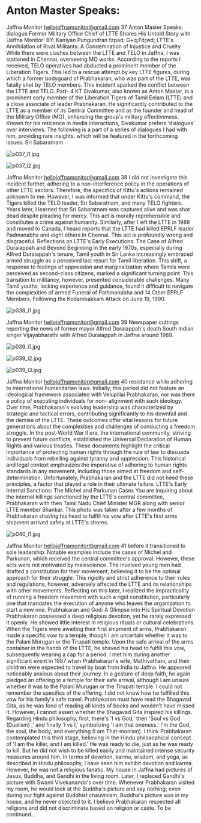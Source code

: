 # Anton Master Speaks:

Jaffna Monitor
hellojaffnamonitor@gmail.com
37
Anton Master Speaks:
dialogue
Former Military Office Chief 
of LTTE Shares His Untold 
Story with 'Jaffna Monitor'
BY: 
Kaniyan Pungundran 
fzpad; G+q;Fd;wd;
LTTE's Annihilation of Rival Militants: A 
Condemnation of Injustice and Cruelty
While there were clashes between the LTTE and TELO in 
Jaffna, I was stationed in Chennai, overseeing MO works. 
According to the reports I received, TELO operatives had 
abducted a prominent member of the Liberation Tigers. 
This led to a rescue attempt by key LTTE figures, during 
which a former bodyguard of Prabhakaran, who was part of 
the LTTE, was fatally shot by TELO members. This incident 
sparked the conflict between the LTTE and TELO.
Part- 4
KT Sivakumar, also known as 
Anton Master, is a prominent 
early member of the Liberation 
Tigers of Tamil Eelam (LTTE) 
and a close associate of leader 
Prabhakaran. He significantly 
contributed to the LTTE 
as a member of its Central 
Committee and as the founder 
and head of the Military Office 
(MO), enhancing the group's 
military effectiveness. Known 
for his reticence in media 
interactions, Sivakumar prefers 
'dialogues' over interviews. 
The following is a part of a 
series of dialogues I had with 
him, providing rare insights, 
which will be featured in the 
forthcoming issues.
Sri Sabaratnam

![p037_i1.jpg](images_out/010_anton_master_speaks/p037_i1.jpg)

![p037_i2.jpg](images_out/010_anton_master_speaks/p037_i2.jpg)

Jaffna Monitor
hellojaffnamonitor@gmail.com
38
I did not investigate this incident further, 
adhering to a non-interference policy in the 
operations of other LTTE sectors. Therefore, the 
specifics of Kittu's actions remained unknown to 
me. However, I was informed that under Kittu's 
command, the Tigers killed the TELO leader, 
Sri Sabaratnam, and many TELO fighters. Years 
later, I learned that Sri Sabaratnam was captured 
alive and was shot dead despite pleading for 
mercy. This act is morally reprehensible and 
constitutes a crime against humanity.
Similarly, after I left the LTTE in 1988 and 
moved to Canada, I heard reports that the LTTE 
had killed EPRLF leader Padmanabha and eight 
others in Chennai. This act is profoundly wrong 
and disgraceful.
Reflections on LTTE's Early 
Executions: The Case of Alfred 
Duraiappah and Beyond
Beginning in the early 1970s, especially during 
Alfred Duraiappah's tenure, Tamil youth in Sri 
Lanka increasingly embraced armed struggle as 
a perceived last resort for Tamil liberation. This 
shift, a response to feelings of oppression and 
marginalization where Tamils were perceived 
as second-class citizens, marked a significant 
turning point.
This transition to militancy, however, presented 
considerable challenges. Many Tamil youths, 
lacking experience and guidance, found it 
difficult to navigate the complexities of armed 
Funeral of Pathmanabha and 14 Other EPRLF Members, Following the Kodambakkam Attack on June 19, 1990.

![p038_i1.jpg](images_out/010_anton_master_speaks/p038_i1.jpg)

Jaffna Monitor
hellojaffnamonitor@gmail.com
39
Newspaper cuttings reporting the news of former 
mayor Alfred Duraiappah's death
South Indian singer Vijayabharathi with Alfred Duraiappah in Jaffna around 1969.

![p039_i1.jpg](images_out/010_anton_master_speaks/p039_i1.jpg)

![p039_i2.jpg](images_out/010_anton_master_speaks/p039_i2.jpg)

![p039_i3.jpg](images_out/010_anton_master_speaks/p039_i3.jpg)

Jaffna Monitor
hellojaffnamonitor@gmail.com
40
resistance while adhering to international 
humanitarian laws. Initially, this period did not 
feature an ideological framework associated 
with Velupillai Prabhakaran, nor was there 
a policy of executing individuals for non-
alignment with such ideology.
Over time, Prabhakaran's evolving leadership 
was characterized by strategic and tactical 
errors, contributing significantly to his downfall 
and the demise of the LTTE. These outcomes 
offer vital lessons for future generations about 
the complexities and challenges of conducting 
a freedom struggle.
In the post-World War II era, the international 
community, striving to prevent future conflicts, 
established the Universal Declaration of Human 
Rights and various treaties. These documents 
highlight the critical importance of protecting 
human rights through the rule of law to dissuade 
individuals from rebelling against tyranny and 
oppression. This historical and legal context 
emphasizes the imperative of adhering to human 
rights standards in any movement, including 
those aimed at freedom and self-determination. 
Unfortunately, Prabhakaran and the LTTE did 
not heed these principles, a factor that played a 
role in their ultimate failure.
LTTE's Early Internal Sanctions: The 
Michel and Parkunan Cases
You are inquiring about the internal killings 
sanctioned by the LTTE's central committee, 
Prabhakaran with then Tamil Nadu Chief Minister MGR along with senior LTTE member Shankar. 
This photo was taken after a few months of Prabhakaran shaving his head to fulfill his vow after 
LTTE's first arms shipment arrived safely at LTTE's shores.

![p040_i1.jpg](images_out/010_anton_master_speaks/p040_i1.jpg)

Jaffna Monitor
hellojaffnamonitor@gmail.com
41
before it transitioned to sole leadership. 
Notable examples include the cases of Michel 
and Parkunan, which received the central 
committee's approval. However, these 
acts were not motivated by malevolence. 
The involved young men had drafted a 
constitution for their movement, believing it 
to be the optimal approach for their struggle. 
This rigidity and strict adherence to their 
rules and regulations, however, adversely 
affected the LTTE and its relationships with 
other movements. Reflecting on this later, 
I realized the impracticality of running 
a freedom movement with such a rigid 
constitution, particularly one that mandates 
the execution of anyone who leaves the 
organization to start a new one.
Prabhakaran and God: A Glimpse 
into His Spiritual Devotion
Prabhakaran possessed a deep religious 
devotion, yet he rarely expressed it openly. 
He showed little interest in religious rituals 
or cultural celebrations.
When the Tigers were awaiting their first 
shipment of arms, Prabhakaran made 
a specific vow to a temple, though I am 
uncertain whether it was to the Palani 
Murugan or the Tirupati temple. Upon the 
safe arrival of the arms container in the 
hands of the LTTE, he shaved his head to 
fulfill this vow, subsequently wearing a cap 
for a period.
I met him during another significant 
event in 1987 when Prabhakaran's wife, 
Mathivathani, and their children were 
expected to travel by boat from India to 
Jaffna. He appeared noticeably anxious 
about their journey. In a gesture of deep 
faith, he again pledged an offering to a 
temple for their safe arrival, although I 
am unsure whether it was to the Palani 
Murugan or the Tirupati temple. I could 
not remember the specifics of the offering. 
I did not know how he fulfilled this vow for 
his family's safe travel.
Prabhakaran must have read the Bhagavad 
Gita, as he was fond of reading all kinds of 
books and wouldn't have missed it. However, 
I cannot assert whether the Bhagavad Gita 
inspired his killings. Regarding Hindu 
philosophy, first, there's 'I vs God,' then 
'Soul vs God (Dualism) ,' and finally 'I vs 
I,' symbolizing 'I am that oneness.' I'm the 
God, the soul, the body, and everything (I 
am That-monism). I think Prabhakaran 
contemplated this third stage, believing in 
the Hindu philosophical concept of 'I am 
the killer, and I am killed.' He was ready to 
die, just as he was ready to kill. But he did 
not wish to be killed easily and maintained 
intense security measures around him. In 
terms of devotion, karma, wisdom, and 
yoga, as described in Hindu philosophy, I 
have seen him exhibit devotion and karma.
However, he was not a religious fanatic. 
My house in Jaffna had pictures of Jesus, 
Buddha, and Gandhi in the living room. 
Later, I replaced Gandhi's picture with 
Swami Vivekananda's over time. Whenever 
Prabhakaran visited my room, he would 
look at the Buddha's picture and say 
nothing; even during our fight against 
Buddhist chauvinism, Buddha's picture was 
in my house, and he never objected to it. I 
believe Prabhakaran respected all religions 
and did not discriminate based on religion 
or caste.
To be continued...

